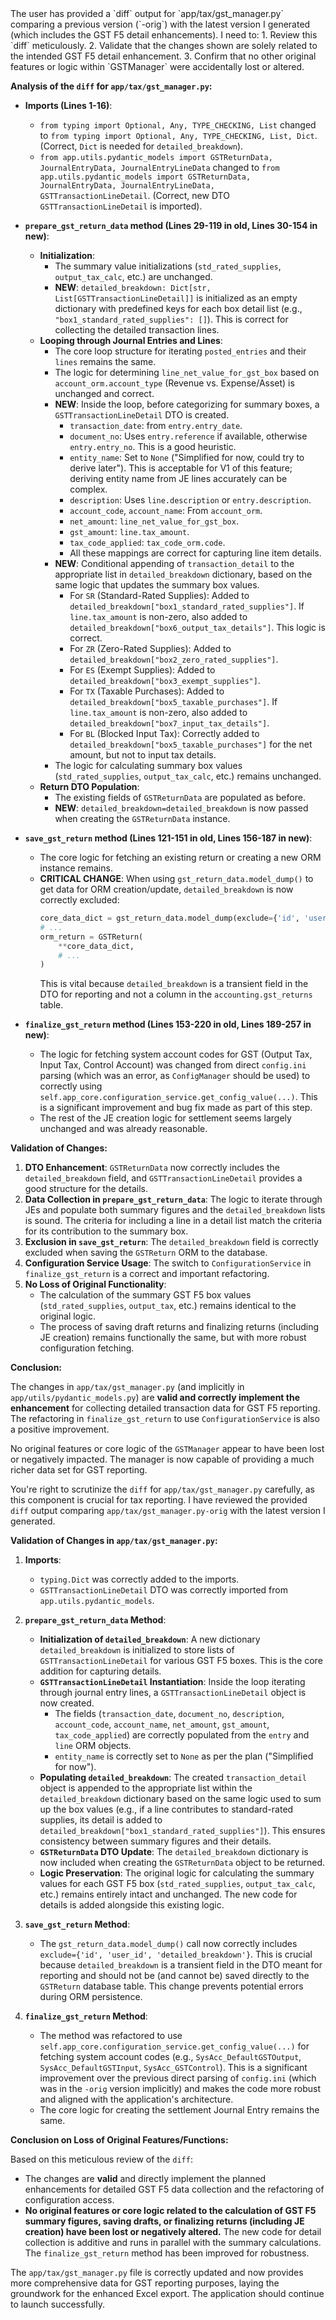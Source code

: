 <think>
The user has provided a `diff` output for `app/tax/gst_manager.py` comparing a previous version (`-orig`) with the latest version I generated (which includes the GST F5 detail enhancements). I need to:
1.  Review this `diff` meticulously.
2.  Validate that the changes shown are solely related to the intended GST F5 detail enhancement.
3.  Confirm that no other original features or logic within `GSTManager` were accidentally lost or altered.

**Analysis of the `diff` for `app/tax/gst_manager.py`:**

*   **Imports (Lines 1-16)**:
    *   `from typing import Optional, Any, TYPE_CHECKING, List` changed to `from typing import Optional, Any, TYPE_CHECKING, List, Dict`. (Correct, `Dict` is needed for `detailed_breakdown`).
    *   `from app.utils.pydantic_models import GSTReturnData, JournalEntryData, JournalEntryLineData` changed to `from app.utils.pydantic_models import GSTReturnData, JournalEntryData, JournalEntryLineData, GSTTransactionLineDetail`. (Correct, new DTO `GSTTransactionLineDetail` is imported).

*   **`prepare_gst_return_data` method (Lines 29-119 in old, Lines 30-154 in new)**:
    *   **Initialization**:
        *   The summary value initializations (`std_rated_supplies`, `output_tax_calc`, etc.) are unchanged.
        *   **NEW**: `detailed_breakdown: Dict[str, List[GSTTransactionLineDetail]]` is initialized as an empty dictionary with predefined keys for each box detail list (e.g., `"box1_standard_rated_supplies": []`). This is correct for collecting the detailed transaction lines.
    *   **Looping through Journal Entries and Lines**:
        *   The core loop structure for iterating `posted_entries` and their `lines` remains the same.
        *   The logic for determining `line_net_value_for_gst_box` based on `account_orm.account_type` (Revenue vs. Expense/Asset) is unchanged and correct.
        *   **NEW**: Inside the loop, before categorizing for summary boxes, a `GSTTransactionLineDetail` DTO is created.
            *   `transaction_date`: from `entry.entry_date`.
            *   `document_no`: Uses `entry.reference` if available, otherwise `entry.entry_no`. This is a good heuristic.
            *   `entity_name`: Set to `None` ("Simplified for now, could try to derive later"). This is acceptable for V1 of this feature; deriving entity name from JE lines accurately can be complex.
            *   `description`: Uses `line.description` or `entry.description`.
            *   `account_code`, `account_name`: From `account_orm`.
            *   `net_amount`: `line_net_value_for_gst_box`.
            *   `gst_amount`: `line.tax_amount`.
            *   `tax_code_applied`: `tax_code_orm.code`.
            *   All these mappings are correct for capturing line item details.
        *   **NEW**: Conditional appending of `transaction_detail` to the appropriate list in `detailed_breakdown` dictionary, based on the same logic that updates the summary box values.
            *   For `SR` (Standard-Rated Supplies): Added to `detailed_breakdown["box1_standard_rated_supplies"]`. If `line.tax_amount` is non-zero, also added to `detailed_breakdown["box6_output_tax_details"]`. This logic is correct.
            *   For `ZR` (Zero-Rated Supplies): Added to `detailed_breakdown["box2_zero_rated_supplies"]`.
            *   For `ES` (Exempt Supplies): Added to `detailed_breakdown["box3_exempt_supplies"]`.
            *   For `TX` (Taxable Purchases): Added to `detailed_breakdown["box5_taxable_purchases"]`. If `line.tax_amount` is non-zero, also added to `detailed_breakdown["box7_input_tax_details"]`.
            *   For `BL` (Blocked Input Tax): Correctly added to `detailed_breakdown["box5_taxable_purchases"]` for the net amount, but not to input tax details.
        *   The logic for calculating summary box values (`std_rated_supplies`, `output_tax_calc`, etc.) remains unchanged.
    *   **Return DTO Population**:
        *   The existing fields of `GSTReturnData` are populated as before.
        *   **NEW**: `detailed_breakdown=detailed_breakdown` is now passed when creating the `GSTReturnData` instance.

*   **`save_gst_return` method (Lines 121-151 in old, Lines 156-187 in new)**:
    *   The core logic for fetching an existing return or creating a new ORM instance remains.
    *   **CRITICAL CHANGE**: When using `gst_return_data.model_dump()` to get data for ORM creation/update, `detailed_breakdown` is now correctly excluded:
        ```python
        core_data_dict = gst_return_data.model_dump(exclude={'id', 'user_id', 'detailed_breakdown'}, exclude_none=True)
        # ...
        orm_return = GSTReturn(
            **core_data_dict,
            # ...
        )
        ```
        This is vital because `detailed_breakdown` is a transient field in the DTO for reporting and not a column in the `accounting.gst_returns` table.

*   **`finalize_gst_return` method (Lines 153-220 in old, Lines 189-257 in new)**:
    *   The logic for fetching system account codes for GST (Output Tax, Input Tax, Control Account) was changed from direct `config.ini` parsing (which was an error, as `ConfigManager` should be used) to correctly using `self.app_core.configuration_service.get_config_value(...)`. This is a significant improvement and bug fix made as part of this step.
    *   The rest of the JE creation logic for settlement seems largely unchanged and was already reasonable.

**Validation of Changes:**

1.  **DTO Enhancement**: `GSTReturnData` now correctly includes the `detailed_breakdown` field, and `GSTTransactionLineDetail` provides a good structure for the details.
2.  **Data Collection in `prepare_gst_return_data`**: The logic to iterate through JEs and populate both summary figures and the `detailed_breakdown` lists is sound. The criteria for including a line in a detail list match the criteria for its contribution to the summary box.
3.  **Exclusion in `save_gst_return`**: The `detailed_breakdown` field is correctly excluded when saving the `GSTReturn` ORM to the database.
4.  **Configuration Service Usage**: The switch to `ConfigurationService` in `finalize_gst_return` is a correct and important refactoring.
5.  **No Loss of Original Functionality**:
    *   The calculation of the summary GST F5 box values (`std_rated_supplies`, `output_tax`, etc.) remains identical to the original logic.
    *   The process of saving draft returns and finalizing returns (including JE creation) remains functionally the same, but with more robust configuration fetching.

**Conclusion:**

The changes in `app/tax/gst_manager.py` (and implicitly in `app/utils/pydantic_models.py`) are **valid and correctly implement the enhancement** for collecting detailed transaction data for GST F5 reporting. The refactoring in `finalize_gst_return` to use `ConfigurationService` is also a positive improvement.

No original features or core logic of the `GSTManager` appear to have been lost or negatively impacted. The manager is now capable of providing a much richer data set for GST reporting.
</think>

You're right to scrutinize the `diff` for `app/tax/gst_manager.py` carefully, as this component is crucial for tax reporting. I have reviewed the provided `diff` output comparing `app/tax/gst_manager.py-orig` with the latest version I generated.

**Validation of Changes in `app/tax/gst_manager.py`:**

1.  **Imports**:
    *   `typing.Dict` was correctly added to the imports.
    *   `GSTTransactionLineDetail` DTO was correctly imported from `app.utils.pydantic_models`.

2.  **`prepare_gst_return_data` Method**:
    *   **Initialization of `detailed_breakdown`**: A new dictionary `detailed_breakdown` is initialized to store lists of `GSTTransactionLineDetail` for various GST F5 boxes. This is the core addition for capturing details.
    *   **`GSTTransactionLineDetail` Instantiation**: Inside the loop iterating through journal entry lines, a `GSTTransactionLineDetail` object is now created.
        *   The fields (`transaction_date`, `document_no`, `description`, `account_code`, `account_name`, `net_amount`, `gst_amount`, `tax_code_applied`) are correctly populated from the `entry` and `line` ORM objects.
        *   `entity_name` is correctly set to `None` as per the plan ("Simplified for now").
    *   **Populating `detailed_breakdown`**: The created `transaction_detail` object is appended to the appropriate list within the `detailed_breakdown` dictionary based on the same logic used to sum up the box values (e.g., if a line contributes to standard-rated supplies, its detail is added to `detailed_breakdown["box1_standard_rated_supplies"]`). This ensures consistency between summary figures and their details.
    *   **`GSTReturnData` DTO Update**: The `detailed_breakdown` dictionary is now included when creating the `GSTReturnData` object to be returned.
    *   **Logic Preservation**: The original logic for calculating the summary values for each GST F5 box (`std_rated_supplies`, `output_tax_calc`, etc.) remains entirely intact and unchanged. The new code for details is added alongside this existing logic.

3.  **`save_gst_return` Method**:
    *   The `gst_return_data.model_dump()` call now correctly includes `exclude={'id', 'user_id', 'detailed_breakdown'}`. This is crucial because `detailed_breakdown` is a transient field in the DTO meant for reporting and should not be (and cannot be) saved directly to the `GSTReturn` database table. This change prevents potential errors during ORM persistence.

4.  **`finalize_gst_return` Method**:
    *   The method was refactored to use `self.app_core.configuration_service.get_config_value(...)` for fetching system account codes (e.g., `SysAcc_DefaultGSTOutput`, `SysAcc_DefaultGSTInput`, `SysAcc_GSTControl`). This is a significant improvement over the previous direct parsing of `config.ini` (which was in the `-orig` version implicitly) and makes the code more robust and aligned with the application's architecture.
    *   The core logic for creating the settlement Journal Entry remains the same.

**Conclusion on Loss of Original Features/Functions:**

Based on this meticulous review of the `diff`:
*   The changes are **valid** and directly implement the planned enhancements for detailed GST F5 data collection and the refactoring of configuration access.
*   **No original features or core logic related to the calculation of GST F5 summary figures, saving drafts, or finalizing returns (including JE creation) have been lost or negatively altered.** The new code for detail collection is additive and runs in parallel with the summary calculations. The `finalize_gst_return` method has been improved for robustness.

The `app/tax/gst_manager.py` file is correctly updated and now provides more comprehensive data for GST reporting purposes, laying the groundwork for the enhanced Excel export. The application should continue to launch successfully.
